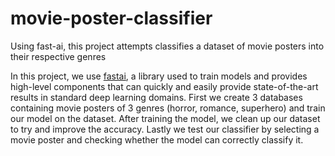 # movie-poster-classifier
Using fast-ai, this project attempts classifies a dataset of movie posters into their respective genres

In this project, we use [fastai](https://www.fast.ai/), a library used to train models and provides high-level components that can quickly and easily provide state-of-the-art results in standard deep learning domains. 
First we create 3 databases containing movie posters of 3 genres (horror, romance, superhero) and train our model on the dataset.
After training the model, we clean up our dataset to try and improve the accuracy.
Lastly we test our classifier by selecting a movie poster and checking whether the model can correctly classify it.

